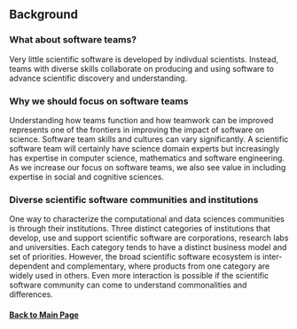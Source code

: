 ## Background

### What about software teams?
Very little scientific software is developed by indivdual scientists.  Instead, teams with diverse skills collaborate on producing and using software to advance scientific discovery and understanding.  

### Why we should focus on software teams
Understanding how teams function and how teamwork can be improved represents one of the frontiers in improving the impact of software on science. Software team skills and cultures can vary significantly.  A scientific software team will certainly have science domain experts but increasingly has expertise in computer science, mathematics and software engineering.  As we increase our focus on software teams, we also see value in including expertise in social and cognitive sciences.

### Diverse scientific software communities and institutions
One way to characterize the computational and data sciences communities is through their institutions.  Three distinct categories of institutions that develop, use and support scientific software are corporations, research labs and universities. Each category tends to have a distinct business model and set of priorities. However, the broad scientific software ecosystem is inter-dependent and complementary, where products from one category are widely used in others.  Even more interaction is possible if the scientific software community can come to understand commonalities and differences.


#### [Back to Main Page](index.md)
